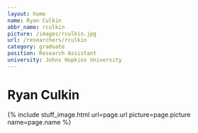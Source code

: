 ```yaml
---
layout: home
name: Ryan Culkin
abbr_name: rculkin
picture: /images/rculkin.jpg
url: /researchers/rculkin
category: graduate
position: Research Assistant
university: Johns Hopkins University
---
```


# Ryan Culkin

{% include stuff_image.html url=page.url picture=page.picture name=page.name %}

